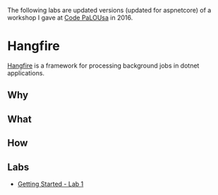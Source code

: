 The following labs are updated versions (updated for aspnetcore) of a workshop I gave at [Code PaLOUsa](https://www.codepalousa.com/) in 2016.

# Hangfire
[Hangfire](hangfire.io) is a framework for processing background jobs in dotnet applications.

## Why

## What

## How

## Labs
- [Getting Started - Lab 1](./lab01/README.md)